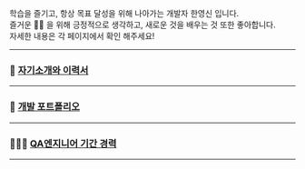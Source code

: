 학습을 즐기고, 항상 목표 달성을 위해 나아가는 개발자 한영신 입니다.   
즐거운 👩‍💻   을 위해 긍정적으로 생각하고, 새로운 것을 배우는 것 또한 좋아합니다.   
자세한 내용은 각 페이지에서 확인 해주세요!

*** 

### 🎫   [자기소개와 이력서](https://github.com/RobertHan96/RobertHan96/blob/main/resume.md)

*** 

### 💼 [개발 포트폴리오](https://github.com/RobertHan96/RobertHan96/blob/main/202105_%ED%8F%AC%ED%8A%B8%ED%8F%B4%EB%A6%AC%EC%98%A4_%ED%95%9C%EC%98%81%EC%8B%A0.pdf)

***

### 🕵🏻‍♂️ [QA엔지니어 기간 경력](https://github.com/RobertHan96/RobertHan96/blob/main/202105_QA%ED%8F%AC%ED%8A%B8%ED%8F%B4%EB%A6%AC%EC%98%A4_%ED%95%9C%EC%98%81%EC%8B%A0.pdf)

***